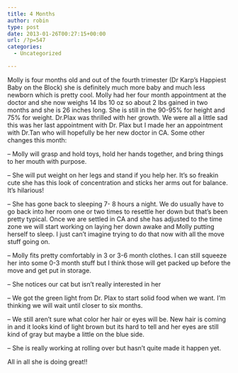 ```yaml
---
title: 4 Months
author: robin
type: post
date: 2013-01-26T00:27:15+00:00
url: /?p=547
categories:
  - Uncategorized

---
```

Molly is four months old and out of the fourth trimester (Dr Karp&#8217;s Happiest Baby on the Block) she is definitely much more baby and much less newborn which is pretty cool. Molly had her four month appointment at the doctor and she now weighs 14 lbs 10 oz so about 2 lbs gained in two months and she is 26 inches long. She is still in the 90-95% for height and 75% for weight. Dr.Plax was thrilled with her growth. We were all a little sad this was her last appointment with Dr. Plax but I made her an appointment with Dr.Tan who will hopefully be her new doctor in CA. Some other changes this month: 

&#8211; Molly will grasp and hold toys, hold her hands together, and bring things to her mouth with purpose.
  
&#8211; She will put weight on her legs and stand if you help her. It&#8217;s so freakin cute she has this look of concentration and sticks her arms out for balance. It&#8217;s hilarious!
  
&#8211; She has gone back to sleeping 7- 8 hours a night. We do usually have to go back into her room one or two times to resettle her down but that&#8217;s been pretty typical. Once we are settled in CA and she has adjusted to the time zone we will start working on laying her down awake and Molly putting herself to sleep. I just can&#8217;t imagine trying to do that now with all the move stuff going on.
  
&#8211; Molly fits pretty comfortably in 3 or 3-6 month clothes. I can still squeeze her into some 0-3 month stuff but I think those will get packed up before the move and get put in storage.
  
&#8211; She notices our cat but isn&#8217;t really interested in her
  
&#8211; We got the green light from Dr. Plax to start solid food when we want. I&#8217;m thinking we will wait until closer to six months.
  
&#8211; We still aren&#8217;t sure what color her hair or eyes will be. New hair is coming in and it looks kind of light brown but its hard to tell and her eyes are still kind of gray but maybe a little on the blue side.
  
&#8211; She is really working at rolling over but hasn&#8217;t quite made it happen yet.
  
All in all she is doing great!!